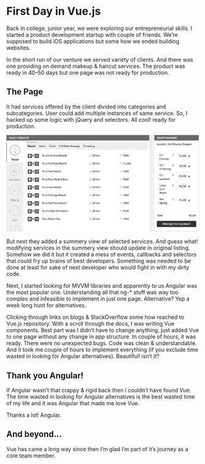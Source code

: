 

# First Day in Vue.js

Back in college, junior year, we were exploring our entrepreneurial skills. I started a product development startup with couple of friends. We’re supposed to build iOS applications but some how we ended building websites.

In the short run of our venture we served variety of clients. And there was one providing on demand makeup & haircut services. The product was ready in 40–50 days but one page was not ready for production.

## The Page

It had services offered by the client divided into categories and subcategories. User could add multiple instances of same service. So, I hacked up some logic with jQuery and selectors. All cool! ready for production.

![Mock screen for the service list page.](../../_assets/first-day-screenshot-CSbNDhqH.png)

But next they added a summery view of selected services. And guess what! modifying services in the summery view should update in original listing. Somehow we did it but it created a mess of events, callbacks and selectors that could fry up brains of best developers. Something was needed to be done at least for sake of next developer who would fight in with my dirty code.

Next, I started looking for MVVM libraries and apparently to us Angular was the most popular one. Understanding all that ng-\* stuff was way too complex and infeasible to implement in just one page. Alternative? Yep a week long hunt for alternatives.

Clicking through links on blogs & StackOverflow some how reached to Vue.js repository. With a scroll through the docs, I was writing Vue components. Best part was I didn’t have to change anything, just added Vue to one page without any change in app structure. In couple of hours, it was ready. There were no unexpected bugs. Code was clean & understandable. And it took me couple of hours to implement everything (if you exclude time wasted in looking for Angular alternatives). Beautiful! isn’t it?

## Thank you Angular!

If Angular wasn’t that crappy & rigid back then I couldn’t have found Vue. The time wasted in looking for Angular alternatives is the best wasted time of my life and it was Angular that made me love Vue.

Thanks a lot! Angular.

## And beyond…

Vue has came a long way since then I’m glad I’m part of it’s journey as a core team member.
